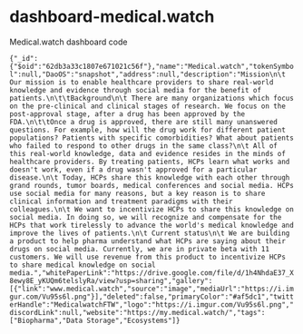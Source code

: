 # dashboard-medical.watch
Medical.watch dashboard code

```{"_id":{"$oid":"62db3a33c1807e671021c56f"},"name":"Medical.watch","tokenSymbol":null,"DaoOS":"snapshot","address":null,"description":"Mission\n\t Our mission is to enable healthcare providers to share real-world knowledge and evidence through social media for the benefit of patients.\n\t\tBackground\n\t There are many organizations which focus on the pre-clinical and clinical stages of research. We focus on the post-approval stage, after a drug has been approved by the FDA.\n\t\tOnce a drug is approved, there are still many unanswered questions. For example, how will the drug work for different patient populations? Patients with specific comorbidities? What about patients who failed to respond to other drugs in the same class?\n\t All of this real-world knowledge, data and evidence resides in the minds of healthcare providers. By treating patients, HCPs learn what works and doesn't work, even if a drug wasn't approved for a particular disease.\n\t Today, HCPs share this knowledge with each other through grand rounds, tumor boards, medical conferences and social media. HCPs use social media for many reasons, but a key reason is to share clinical information and treatment paradigms with their colleagues.\n\t We want to incentivize HCPs to share this knowledge on social media. In doing so, we will recognize and compensate for the HCPs that work tirelessly to advance the world's medical knowledge and improve the lives of patients.\n\t Current status\n\t We are building a product to help pharma understand what HCPs are saying about their drugs on social media. Currently, we are in private beta with 11 customers. We will use revenue from this product to incentivize HCPs to share medical knowledge on social media.","whitePaperLink":"https://drive.google.com/file/d/1h4NhdaE37_X8ewy8E_yKUQm6telslyRa/view?usp=sharing","gallery":[{"link":"www.medical.watch","source":"image","mediaUrl":"https://i.imgur.com/Vu95s6l.png"}],"deleted":false,"primaryColor":"#af5dc1","twitterHandle":"MedicalwatchFTW","logo":"https://i.imgur.com/Vu95s6l.png","discordLink":null,"website":"https://my.medical.watch/","tags":["Biopharma","Data Storage","Ecosystems"]}```

